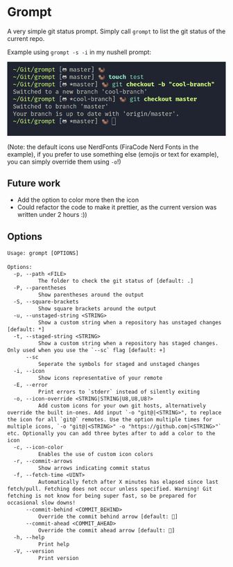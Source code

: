 # Grompt
A very simple git status prompt.
Simply call `grompt` to list the git status of the current repo.


Example using `grompt -s -i` in my nushell prompt:

![example](example_pic.png)

(Note: the default icons use NerdFonts (FiraCode Nerd Fonts in the example), if you prefer to use something else (emojis or text for example), you can simply override them using `-o`!)

## Future work
* Add the option to color more then the icon
* Could refactor the code to make it prettier, as the current version was written under 2 hours :))

## Options
```
Usage: grompt [OPTIONS]

Options:
  -p, --path <FILE>
          The folder to check the git status of [default: .]
  -P, --parentheses
          Show parentheses around the output
  -S, --square-brackets
          Show square brackets around the output
  -u, --unstaged-string <STRING>
          Show a custom string when a repository has unstaged changes [default: *]
  -t, --staged-string <STRING>
          Show a custom string when a repository has staged changes. Only used when you use the `--sc` flag [default: +]
      --sc
          Seperate the symbols for staged and unstaged changes
  -i, --icon
          Show icons representative of your remote
  -E, --error
          Print errors to `stderr` instead of silently exiting
  -o, --icon-override <STRING|STRING|U8,U8,U8?>
          Add custom icons for your own git hosts, alternatively override the built in-ones. Add input `-o "git@|<STRING>", to replace the icon for all `git@` remotes. Use the option multiple times for multiple icons, `-o "git@|<STRING>" -o "https://github.com|<STRING>"` etc. Optionally you can add three bytes after to add a color to the icon
  -c, --icon-color
          Enables the use of custom icon colors
  -r, --commit-arrows
          Show arrows indicating commit status
  -f, --fetch-time <UINT>
          Automatically fetch after X minutes has elapsed since last fetch/pull. Fetching does not occur unless specified. Warning! Git fetching is not know for being super fast, so be prepared for occasional slow downs!
      --commit-behind <COMMIT_BEHIND>
          Override the commit behind arrow [default: ]
      --commit-ahead <COMMIT_AHEAD>
          Override the commit ahead arrow [default: ]
  -h, --help
          Print help
  -V, --version
          Print version
```